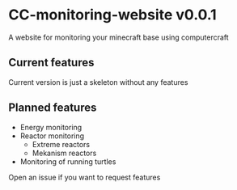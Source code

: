 # CC-monitoring-website v0.0.1
A website for monitoring your minecraft base using computercraft

## Current features

Current version is just a skeleton without any features

## Planned features

- Energy monitoring
- Reactor monitoring
  - Extreme reactors
  - Mekanism reactors
- Monitoring of running turtles

Open an issue if you want to request features
